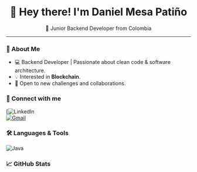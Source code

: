 <h1 align="center">👋 Hey there! I'm Daniel Mesa Patiño</h1>
<p align="center">🚀 Junior Backend Developer from Colombia</p>

---

### 🔧 About Me
- 💻 Backend Developer | Passionate about clean code & software architecture.
- 💡 Interested in **Blockchain**.
- 🎯 Open to new challenges and collaborations.

### 💼 Connect with me  
[![LinkedIn]()  
[![Gmail](https://img.shields.io/badge/Email-Contact-red?style=for-the-badge&logo=gmail)](mesa3146@gmail.com)  

### 🛠 Languages & Tools  
![Java](https://img.shields.io/badge/Java-ED8B00?style=for-the-badge&logo=java&logoColor=white)
<!--![Spring](https://img.shields.io/badge/Spring-6DB33F?style=for-the-badge&logo=spring&logoColor=white)
![JavaScript](https://img.shields.io/badge/JavaScript-F7DF1E?style=for-the-badge&logo=javascript&logoColor=black)
![TypeScript](https://img.shields.io/badge/TypeScript-007ACC?style=for-the-badge&logo=typescript&logoColor=white)
![Node.js](https://img.shields.io/badge/Node.js-339933?style=for-the-badge&logo=nodedotjs&logoColor=white)
![MySQL](https://img.shields.io/badge/MySQL-4479A1?style=for-the-badge&logo=mysql&logoColor=white)
![MongoDB](https://img.shields.io/badge/MongoDB-4EA94B?style=for-the-badge&logo=mongodb&logoColor=white)-->

### 📈 GitHub Stats  
<!--<p align="center">
  <img src="https://github-readme-stats.vercel.app/api?username=tu-usuario&show_icons=true&theme=tokyonight" width="48%" alt="GitHub Stats">
  <img src="https://github-readme-streak-stats.herokuapp.com/?user=tu-usuario&theme=tokyonight" width="48%" alt="GitHub Streak">
</p>-->
<!--
# 📌 MyProjectName
🚀 A brief description of the project.

## 🛠 Tech Stack
- **Frontend:** React, Tailwind CSS
- **Backend:** Node.js, Express, MongoDB
- **DevOps:** Docker, AWS

## 🚀 Demo
🔗 [Live Project](https://myproject.com)

## 🖥️ Installation
```bash
git clone https://github.com/tu-usuario/tu-repo.git
cd tu-repo
npm install
npm start
-->
